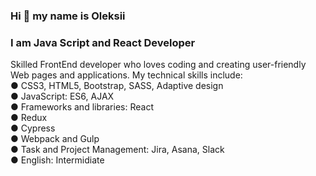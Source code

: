 ### Hi 👋 my name is Oleksii
### I am Java Script and React Developer

Skilled FrontEnd developer who loves coding and creating user-friendly Web pages and applications. My technical skills include:<br />
● CSS3, HTML5, Bootstrap, SASS, Adaptive design<br />
● JavaScript: ES6, AJAX<br />
● Frameworks and libraries: React<br />
● Redux<br />
● Cypress<br />
● Webpack and Gulp<br />
● Task and Project Management: Jira, Asana, Slack<br />
● English: Intermidiate<br />
